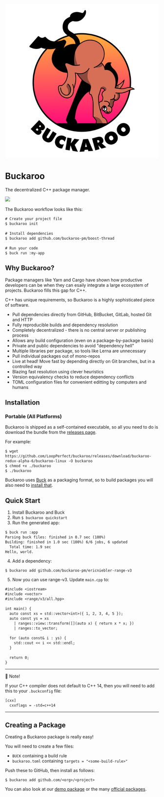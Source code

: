 <p align="center">
  <img src="www/logo-medium.png?raw=true" alt="Buckaroo" />
</p>

# Buckaroo

The decentralized C++ package manager.

[![](https://img.shields.io/travis/LoopPerfect/buckaroo/buckaroo-redux.svg)](https://travis-ci.org/LoopPerfect/buckaroo)

The Buckaroo workflow looks like this:

```bash=
# Create your project file
$ buckaroo init

# Install dependencies
$ buckaroo add github.com/buckaroo-pm/boost-thread

# Run your code
$ buck run :my-app
```

## Why Buckaroo?

Package managers like Yarn and Cargo have shown how productive developers can be when they can esaily integrate a large ecosystem of projects. Buckaroo fills this gap for C++.

C++ has unique requirements, so Buckaroo is a highly sophisticated piece of software.

 * Pull dependencies directly from GitHub, BitBucket, GitLab, hosted Git and HTTP
 * Fully reproducible builds and dependency resolution
 * Completely decentralized - there is no central server or publishing process
 * Allows any build configuration (even on a package-by-package basis)
 * Private and public dependencies to avoid "dependency hell"
 * Multiple libraries per package, so tools like Lerna are unnecessary
 * Pull individual packages out of mono-repos
 * Live at head! Move fast by depending directly on Git branches, but in a controlled way
 * Blazing fast resolution using clever heuristics
 * Version equivalency checks to reduce dependency conflicts
 * TOML configuration files for convenient editting by computers and humans


## Installation

### Portable (All Platforms)

Buckaroo is shipped as a self-contained executable, so all you need to do is download the bundle from the [releases page](https://github.com/LoopPerfect/buckaroo/releases).

For example:

```bash=
$ wget https://github.com/LoopPerfect/buckaroo/releases/download/buckaroo-redux-alpha-6/buckaroo-linux -O buckaroo
$ chmod +x ./buckaroo
$ ./buckaroo
```

Buckaroo uses [Buck](https://buckbuild.com/) as a packaging format, so to build packages you will also need to [install that](https://buckbuild.com/setup/getting_started.html).

## Quick Start

 1. Install Buckaroo and Buck
 2. Run `$ buckaroo quickstart`
 3. Run the generated app:

```bash=
$ buck run :app
Parsing buck files: finished in 0.7 sec (100%)
Building: finished in 1.0 sec (100%) 6/6 jobs, 6 updated
  Total time: 1.9 sec
Hello, world.
```

 4. Add a dependency:

```bash=
$ buckaroo add github.com/buckaroo-pm/ericniebler-range-v3
```

 5. Now you can use range-v3. Update `main.cpp` to:

```c++=
#include <iostream>
#include <vector>
#include <range/v3/all.hpp>

int main() {
  auto const xs = std::vector<int>({ 1, 2, 3, 4, 5 });
  auto const ys = xs
    | ranges::view::transform([](auto x) { return x * x; })
    | ranges::to_vector;

  for (auto const& i : ys) {
    std::cout << i << std::endl;
  }

  return 0;
}
```

---
🚨 Note!

If your C++ compiler does not default to C++ 14, then you will need to add this to your `.buckconfig` file:

```ini=
[cxx]
  cxxflags = -std=c++14
```
---

## Creating a Package

Creating a Buckaroo package is really easy!

You will need to create a few files:

 * `BUCK` containing a build rule
 * `buckaroo.toml` containing `targets = "<some-build-rule>"`

Push these to GitHub, then install as follows:

```bash=
$ buckaroo add github.com/<org>/<project>
```

You can also look at our [demo package](github.com/buckaroo-pm/hello) or the many [official packages](https://github.com/buckaroo-pm).
